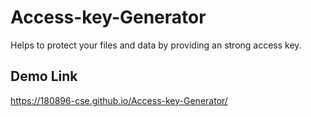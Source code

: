 # Access-key-Generator
Helps to protect your files and data by providing an strong access key.

## Demo Link
https://180896-cse.github.io/Access-key-Generator/
